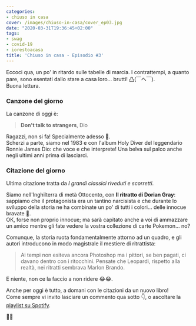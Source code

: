 ```yaml
---
categories:
- chiuso in casa
cover: /images/chiuso-in-casa/cover_ep03.jpg
date: "2020-03-31T19:36:45+02:00"
tags:
- swag
- covid-19
- iorestoacasa
title: 'Chiuso in casa - Episodio #3'
---
```

Eccoci qua, un po' in ritardo sulle tabelle di marcia. I contrattempi, a quanto pare,
sono esentati dallo stare a casa loro... brutti! 凸(￣ヘ￣).  
Buona lettura.

### Canzone del giorno
La canzone di oggi è:

> **Don't talk to strangers**, Dio

Ragazzi, non si fa! Specialmente adesso 🙊.  
Scherzi a parte, siamo nel 1983 e con l'album Holy Diver del leggendario Ronnie James Dio:
che voce e che interprete! Una belva sul palco anche negli ultimi anni prima di lasciarci.

### Citazione del giorno
Ultima citazione tratta da _I grandi classici riveduti e scorretti_.  

Siamo nell'Inghilterra di metà Ottocento, con **Il ritratto di Dorian Gray**: sappiamo che
il protagonista era un tantino narcisista e che durante lo sviluppo della storia ne
ha combinate un po' di tutti i colori... delle innocue bravate 👼.  
OK, forse non proprio innocue; ma sarà capitato anche a voi di ammazzare un amico mentre
gli fate vedere la vostra collezione di carte Pokemon... no?  

Comunque, la storia ruota fondamentalmente attorno ad un quadro, e gli autori introducono
in modo magistrale il mestiere di ritrattista:

> Ai tempi non esiteva ancora Photoshop ma i pittori, se ben pagati, ci davano dentro
con i ritocchini. Pensate che Leopardi, rispetto alla realtà, nei ritratti sembrava
Marlon Brando.

E niente, non ce la faccio a non ridere 😂😂.

Anche per oggi è tutto, a domani con le citazioni da un nuovo libro!  
Come sempre vi invito lasciare un commento qua sotto 👇, o ascoltare la [playlist su Spotify](https://spoti.fi/3apGc1X).  

👋👋
